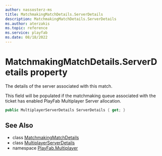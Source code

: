 ```yaml
---
author: nassosterz-ms
title: MatchmakingMatchDetails.ServerDetails
description: MatchmakingMatchDetails.ServerDetails
ms.author: aterzakis
ms.topic: reference
ms.service: playfab
ms.date: 08/18/2022
---
```


# MatchmakingMatchDetails.ServerDetails property

The details of the server associated with this match.

This field will be populated if the matchmaking queue associated with the ticket has enabled PlayFab Multiplayer Server allocation.

```csharp
public MultiplayerServerDetails ServerDetails { get; }
```

## See Also

* class [MatchmakingMatchDetails](../MatchmakingMatchDetails.md)
* class [MultiplayerServerDetails](../MultiplayerServerDetails.md)
* namespace [PlayFab.Multiplayer](../../PlayFabMultiplayerSDK.md)

